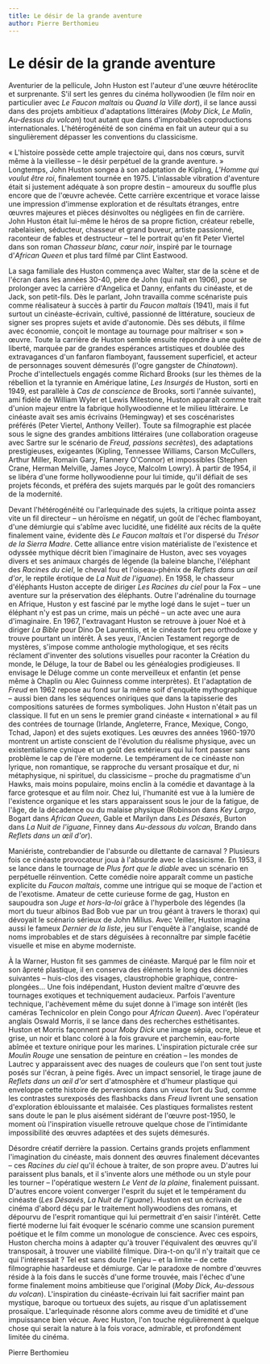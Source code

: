 ```yaml
---
title: Le désir de la grande aventure
author: Pierre Berthomieu
---
```


# Le désir de la grande aventure

Aventurier de la pellicule, John Huston est l'auteur d'une œuvre hétéroclite et surprenante. S'il sert les genres du cinéma hollywoodien (le film noir en particulier avec *Le Faucon maltais* ou *Quand la Ville dort*), il se lance aussi dans des projets ambitieux d'adaptations littéraires (*Moby Dick*, *Le Malin*, *Au-dessus du volcan*) tout autant que dans d'improbables coproductions internationales. L'hétérogénéité de son cinéma en fait un auteur qui a su singulièrement dépasser les conventions du classicisme.

«&nbsp;L'histoire possède cette ample trajectoire qui, dans nos cœurs, survit même à la vieillesse –&nbsp;le désir perpétuel de la grande aventure.&nbsp;» Longtemps, John Huston songea à son adaptation de Kipling, *L'Homme qui voulut être roi*, finalement tournée en 1975. L'inlassable vibration d'aventure était si justement adéquate à son propre destin –&nbsp;amoureux du souffle plus encore que de l'œuvre achevée. Cette carrière excentrique et vorace laisse une impression d'immense exploration et de résultats étranges, entre œuvres majeures et pièces désinvoltes ou négligées en fin de carrière. John Huston était lui-même le héros de sa propre fiction, créateur rebelle, rabelaisien, séducteur, chasseur et grand buveur, artiste passionné, raconteur de fables et destructeur&nbsp;–&nbsp;tel le portrait qu'en fit Peter Viertel dans son roman *Chasseur blanc, cœur noir*, inspiré par le tournage d'*African Queen* et plus tard filmé par Clint Eastwood.

La saga familiale des Huston commença avec Walter, star de la scène et de l'écran dans les années 30-40, père de John (qui naît en 1906), pour se prolonger avec la carrière d'Angelica et Danny, enfants du cinéaste, et de Jack, son petit-fils. Dès le parlant, John travailla comme scénariste puis comme réalisateur à succès à partir du *Faucon maltais* (1941), mais il fut surtout un cinéaste-écrivain, cultivé, passionné de littérature, soucieux de signer ses propres sujets et avide d'autonomie. Dès ses débuts, il filme avec économie, conçoit le montage au tournage pour maîtriser «&nbsp;son&nbsp;» œuvre. Toute la carrière de Huston semble ensuite répondre à une quête de liberté, marquée par de grandes espérances artistiques et doublée des extravagances d'un fanfaron flamboyant, faussement superficiel, et acteur de personnages souvent démesurés (l'ogre gangster de *Chinatown*). Proche d'intellectuels engagés comme Richard Brooks (sur les thèmes de la rébellion et la tyrannie en Amérique latine, *Les Insurgés* de Huston, sorti en 1949, est parallèle à *Cas de conscience* de Brooks, sorti l'année suivante), ami fidèle de William Wyler et Lewis Milestone, Huston apparaît comme trait d'union majeur entre la fabrique hollywoodienne et le milieu littéraire. Le cinéaste avait ses amis écrivains (Hemingway) et ses coscénaristes préférés (Peter Viertel, Anthony Veiller). Toute sa filmographie est placée sous le signe des grandes ambitions littéraires (une collaboration orageuse avec Sartre sur le scénario de *Freud, passions secrètes*), des adaptations prestigieuses, exigeantes (Kipling, Tennessee Williams, Carson McCullers, Arthur Miller, Romain Gary, Flannery O'Connor) et impossibles (Stephen Crane, Herman Melville, James Joyce, Malcolm Lowry). À partir de 1954, il se libéra d'une forme hollywoodienne pour lui timide, qu'il défiait de ses projets féconds, et préféra des sujets marqués par le goût des romanciers de la modernité.

Devant l'hétérogénéité ou l'arlequinade des sujets, la critique pointa assez vite un fil directeur&nbsp;– un héroïsme en négatif, un goût de l'échec flamboyant, d'une démiurgie qui s'abîme avec lucidité, une fidélité aux récits de la quête finalement vaine, évidente dès *Le Faucon maltais* et l'or dispersé du *Trésor de la Sierra Madre*. Cette alliance entre vision matérialiste de l'existence et odyssée mythique décrit bien l'imaginaire de Huston, avec ses voyages divers et ses animaux chargés de légende (la baleine blanche, l'éléphant des *Racines du ciel*, le cheval fou et l'oiseau-phénix de *Reflets dans un œil d'or*, le reptile érotique de *La Nuit de l'iguane*). En 1958, le chasseur d'éléphants Huston accepte de diriger *Les Racines du ciel* pour la Fox –&nbsp;une aventure sur la préservation des éléphants. Outre l'adrénaline du tournage en Afrique, Huston y est fasciné par le mythe logé dans le sujet&nbsp;–&nbsp;tuer un éléphant n'y est pas un crime, mais un péché&nbsp;– un acte avec une aura d'imaginaire. En 1967, l'extravagant Huston se retrouve à jouer Noé et à diriger *La Bible* pour Dino De Laurentiis, et le cinéaste fort peu orthodoxe y trouve pourtant un intérêt. À ses yeux, l'Ancien Testament regorge de mystères, s'impose comme anthologie mythologique, et ses récits réclament d'inventer des solutions visuelles pour raconter la Création du monde, le Déluge, la tour de Babel ou les généalogies prodigieuses. Il envisage le Déluge comme un conte merveilleux et enfantin (et pense même à Chaplin ou Alec Guinness comme interprètes). Et l'adaptation de *Freud* en 1962 repose au fond sur la même soif d'enquête mythographique –&nbsp;aussi bien dans les séquences oniriques que dans la tapisserie des compositions saturées de formes symboliques. John Huston n'était pas un classique. Il fut en un sens le premier grand cinéaste «&nbsp;international&nbsp;» au fil des contrées de tournage (Irlande, Angleterre, France, Mexique, Congo, Tchad, Japon) et des sujets exotiques. Les œuvres des années 1960-1970 montrent un artiste conscient de l'évolution du réalisme physique, avec un existentialisme cynique et un goût des extérieurs qui lui font passer sans problème le cap de l'ère moderne. Le tempérament de ce cinéaste non lyrique, non romantique, se rapproche du versant prosaïque et dur, ni métaphysique, ni spirituel, du classicisme –&nbsp;proche du pragmatisme d'un Hawks, mais moins populaire, moins enclin à la comédie et davantage à la farce grotesque et au film noir. Chez lui, l'humanité est vue à la lumière de l'existence organique et les stars apparaissent sous le jour de la fatigue, de l'âge, de la décadence ou du malaise physique (Robinson dans *Key Largo*, Bogart dans *African Queen*, Gable et Marilyn dans *Les Désaxés*, Burton dans *La Nuit de l'iguane*, Finney dans *Au-dessous du volcan*, Brando dans *Reflets dans un œil d'or*).

Maniériste, contrebandier de l'absurde ou dilettante de carnaval&nbsp;? Plusieurs fois ce cinéaste provocateur joua à l'absurde avec le classicisme. En 1953, il se lance dans le tournage de *Plus fort que le diable* avec un scénario en perpétuelle réinvention. Cette comédie noire apparaît comme un pastiche explicite du *Faucon maltais*, comme une intrigue qui se moque de l'action et de l'exotisme. Amateur de cette curieuse forme de gag, Huston en saupoudra son *Juge et hors-la-loi* grâce à l'hyperbole des légendes (la mort du tueur albinos Bad Bob vue par un trou géant à travers le thorax) qui dévoyait le scénario sérieux de John Milius. Avec Veiller, Huston imagina aussi le fameux *Dernier de la liste*, jeu sur l'enquête à l'anglaise, scandé de noms improbables et de stars déguisées à reconnaître par simple facétie visuelle et mise en abyme moderniste.

À la Warner, Huston fit ses gammes de cinéaste. Marqué par le film noir et son âpreté plastique, il en conserva des éléments le long des décennies suivantes&nbsp;–&nbsp;huis-clos des visages, claustrophobie graphique, contre-plongées... Une fois indépendant, Huston devient maître d'œuvre des tournages exotiques et techniquement audacieux. Parfois l'aventure technique, l'achèvement même du sujet donne à l'image son intérêt (les caméras Technicolor en plein Congo pour *African Queen*). Avec l'opérateur anglais Oswald Morris, il se lance dans des recherches esthétisantes. Huston et Morris façonnent pour *Moby Dick* une image sépia, ocre, bleue et grise, un noir et blanc coloré à la fois gravure et parchemin, eau-forte abîmée et texture onirique pour les marines. L'inspiration picturale crée sur *Moulin Rouge* une sensation de peinture en création&nbsp;–&nbsp;les mondes de Lautrec y apparaissent avec des nuages de couleurs que l'on sent tout juste posés sur l'écran, à peine figés. Avec un impact sensoriel, le tirage jaune de *Reflets dans un œil d'or* sert d'atmosphère et d'humeur plastique qui enveloppe cette histoire de perversions dans un vieux fort du Sud, comme les contrastes surexposés des flashbacks dans *Freud* livrent une sensation d'exploration éblouissante et malaisée. Ces plastiques formalistes restent sans doute le pan le plus aisément sidérant de l'œuvre post-1950, le moment où l'inspiration visuelle retrouve quelque chose de l'intimidante impossibilité des œuvres adaptées et des sujets démesurés.

Désordre créatif derrière la passion. Certains grands projets enflamment l'imagination du cinéaste, mais donnent des œuvres finalement décevantes –&nbsp;ces *Racines du ciel* qu'il échoue à traiter, de son propre aveu. D'autres lui paraissent plus banals, et il s'invente alors une méthode ou un style pour les tourner&nbsp;–&nbsp;l'opératique western *Le Vent de la plaine*, finalement puissant. D'autres encore voient converger l'esprit du sujet et le tempérament du cinéaste (*Les Désaxés*, *La Nuit de l'iguane*). Huston est un écrivain de cinéma d'abord déçu par le traitement hollywoodiens des romans, et dépourvu de l'esprit romantique qui lui permettrait d'en saisir l'intérêt. Cette fierté moderne lui fait évoquer le scénario comme une scansion purement poétique et le film comme un monologue de conscience. Avec ces espoirs, Huston chercha moins à adapter qu'à trouver l'équivalent des œuvres qu'il transposait, à trouver une viabilité filmique. Dira-t-on qu'il n'y traitait que ce qui l'intéressait&nbsp;? Tel est sans doute l'enjeu –&nbsp;et la limite&nbsp;– de cette filmographie hasardeuse et démiurge. Car le paradoxe de nombre d'œuvres réside à la fois dans le succès d'une forme trouvée, mais l'échec d'une forme finalement moins ambitieuse que l'original (*Moby Dick*, *Au-dessous du volcan*). L'inspiration du cinéaste-écrivain lui fait sacrifier maint pan mystique, baroque ou tortueux des sujets, au risque d'un aplatissement prosaïque. L'arlequinade résonne alors comme aveu de timidité et d'une impuissance bien vécue. Avec Huston, l'on touche régulièrement à quelque chose qui serait la nature à la fois vorace, admirable, et profondément limitée du cinéma.

Pierre Berthomieu